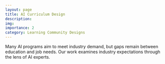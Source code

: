 ```yaml
---
layout: page
title: AI Curriculum Design
description: 
img: 
importance: 2
category: Learning Community Designs
---
```


Many AI programs aim to meet industry demand, but gaps remain between education and job needs. Our work examines industry expectations through the lens of AI experts.